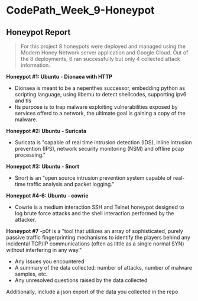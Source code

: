 # CodePath_Week_9-Honeypot

## Honeypot Report
>For this project 8 honeypots were deployed and managed using the Modern Honey Network server application and Google Cloud. Out of the 8 deployments, 6 ran successfully but only 4 collected attack information. 

**Honeypot #1: Ubuntu - Dionaea with HTTP**
- Dionaea is meant to be a nepenthes successor, embedding python as
scripting language, using libemu to detect shellcodes, supporting ipv6
and tls
- Its purpose is to trap malware exploiting vulnerabilities exposed
by services offerd to a network, the ultimate goal is gaining a copy of
the malware.
 
**Honeypot #2: Ubuntu - Suricata** 
- Suricata is "capable of real time intrusion detection (IDS), inline intrusion prevention (IPS), network security monitoring (NSM) and offline pcap processing."

**Honeypot #3: Ubuntu - Snort** 
- Snort is an "open source intrusion prevention system capable of real-time traffic analysis and packet logging."

**Honeypot #4-6: Ubuntu - cowrie**
- Cowrie is a medium interaction SSH and Telnet honeypot designed to log brute force attacks and the shell interaction performed by the attacker.

**Honeypot #7**
-p0f is a "tool that utilizes an array of sophisticated, purely passive traffic fingerprinting mechanisms to identify the players behind any incidental TCP/IP communications (often as little as a single normal SYN) without interfering in any way."

- Any issues you encountered
- A summary of the data collected: number of attacks, number of malware samples, etc.
- Any unresolved questions raised by the data collected

Additionally, include a json export of the data you collected in the repo

